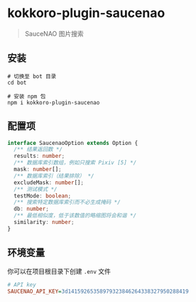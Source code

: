 # kokkoro-plugin-saucenao

> SauceNAO 图片搜索

## 安装

```shell
# 切换至 bot 目录
cd bot

# 安装 npm 包
npm i kokkoro-plugin-saucenao
```

## 配置项

```typescript
interface SaucenaoOption extends Option {
  /** 结果返回数 */
  results: number;
  /** 数据库索引数组，例如只搜索 Pixiv [5] */
  mask: number[];
  /** 数据库索引（结果排除） */
  excludeMask: number[];
  /** 测试模式 */
  testMode: boolean;
  /** 搜索特定数据库索引而不必生成掩码 */
  db: number;
  /** 最低相似度，低于该数值的略缩图将会和谐 */
  similarity: number;
}
```

## 环境变量

你可以在项目根目录下创建 `.env` 文件

```ini
# API key
SAUCENAO_API_KEY=3d14159265358979323846264338327950288419
```
